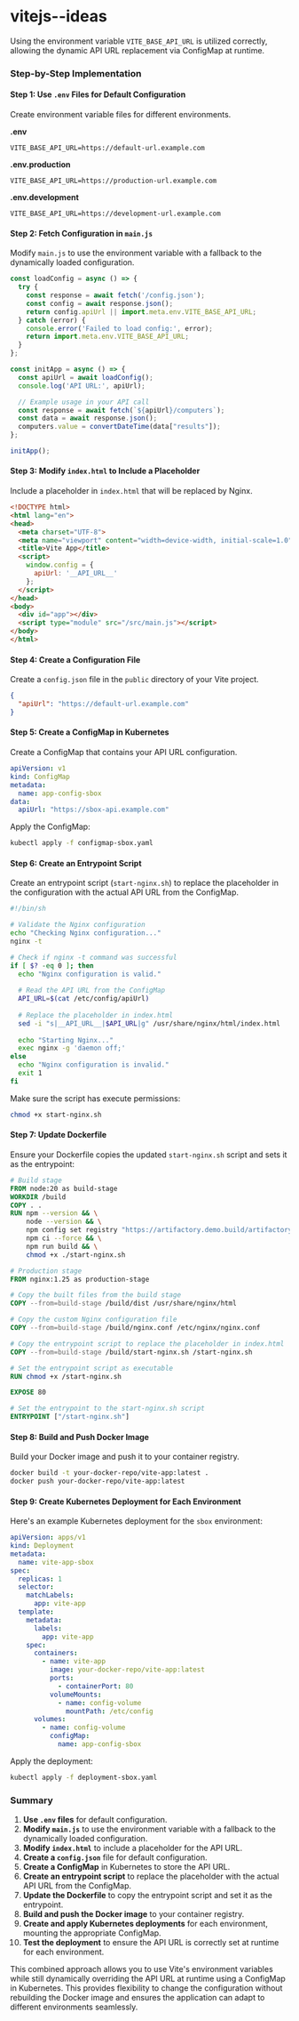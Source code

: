# vitejs--ideas

Using the environment variable `VITE_BASE_API_URL` is utilized correctly, allowing the dynamic API URL replacement via ConfigMap at runtime.

### Step-by-Step Implementation

#### Step 1: Use `.env` Files for Default Configuration

Create environment variable files for different environments.

**.env**
```env
VITE_BASE_API_URL=https://default-url.example.com
```

**.env.production**
```env
VITE_BASE_API_URL=https://production-url.example.com
```

**.env.development**
```env
VITE_BASE_API_URL=https://development-url.example.com
```

#### Step 2: Fetch Configuration in `main.js`

Modify `main.js` to use the environment variable with a fallback to the dynamically loaded configuration.

```javascript
const loadConfig = async () => {
  try {
    const response = await fetch('/config.json');
    const config = await response.json();
    return config.apiUrl || import.meta.env.VITE_BASE_API_URL;
  } catch (error) {
    console.error('Failed to load config:', error);
    return import.meta.env.VITE_BASE_API_URL;
  }
};

const initApp = async () => {
  const apiUrl = await loadConfig();
  console.log('API URL:', apiUrl);

  // Example usage in your API call
  const response = await fetch(`${apiUrl}/computers`);
  const data = await response.json();
  computers.value = convertDateTime(data["results"]);
};

initApp();
```

#### Step 3: Modify `index.html` to Include a Placeholder

Include a placeholder in `index.html` that will be replaced by Nginx.

```html
<!DOCTYPE html>
<html lang="en">
<head>
  <meta charset="UTF-8">
  <meta name="viewport" content="width=device-width, initial-scale=1.0">
  <title>Vite App</title>
  <script>
    window.config = {
      apiUrl: '__API_URL__'
    };
  </script>
</head>
<body>
  <div id="app"></div>
  <script type="module" src="/src/main.js"></script>
</body>
</html>
```

#### Step 4: Create a Configuration File

Create a `config.json` file in the `public` directory of your Vite project.

```json
{
  "apiUrl": "https://default-url.example.com"
}
```

#### Step 5: Create a ConfigMap in Kubernetes

Create a ConfigMap that contains your API URL configuration.

```yaml
apiVersion: v1
kind: ConfigMap
metadata:
  name: app-config-sbox
data:
  apiUrl: "https://sbox-api.example.com"
```

Apply the ConfigMap:

```sh
kubectl apply -f configmap-sbox.yaml
```

#### Step 6: Create an Entrypoint Script

Create an entrypoint script (`start-nginx.sh`) to replace the placeholder in the configuration with the actual API URL from the ConfigMap.

```sh
#!/bin/sh

# Validate the Nginx configuration
echo "Checking Nginx configuration..."
nginx -t

# Check if nginx -t command was successful
if [ $? -eq 0 ]; then
  echo "Nginx configuration is valid."
  
  # Read the API URL from the ConfigMap
  API_URL=$(cat /etc/config/apiUrl)
  
  # Replace the placeholder in index.html
  sed -i "s|__API_URL__|$API_URL|g" /usr/share/nginx/html/index.html
  
  echo "Starting Nginx..."
  exec nginx -g 'daemon off;'
else
  echo "Nginx configuration is invalid."
  exit 1
fi
```

Make sure the script has execute permissions:

```sh
chmod +x start-nginx.sh
```

#### Step 7: Update Dockerfile

Ensure your Dockerfile copies the updated `start-nginx.sh` script and sets it as the entrypoint:

```Dockerfile
# Build stage
FROM node:20 as build-stage
WORKDIR /build
COPY . .
RUN npm --version && \
    node --version && \
    npm config set registry "https://artifactory.demo.build/artifactory/api/npm/npm" && \
    npm ci --force && \
    npm run build && \
    chmod +x ./start-nginx.sh

# Production stage
FROM nginx:1.25 as production-stage

# Copy the built files from the build stage
COPY --from=build-stage /build/dist /usr/share/nginx/html

# Copy the custom Nginx configuration file
COPY --from=build-stage /build/nginx.conf /etc/nginx/nginx.conf

# Copy the entrypoint script to replace the placeholder in index.html
COPY --from=build-stage /build/start-nginx.sh /start-nginx.sh

# Set the entrypoint script as executable
RUN chmod +x /start-nginx.sh

EXPOSE 80

# Set the entrypoint to the start-nginx.sh script
ENTRYPOINT ["/start-nginx.sh"]
```

#### Step 8: Build and Push Docker Image

Build your Docker image and push it to your container registry.

```sh
docker build -t your-docker-repo/vite-app:latest .
docker push your-docker-repo/vite-app:latest
```

#### Step 9: Create Kubernetes Deployment for Each Environment

Here's an example Kubernetes deployment for the `sbox` environment:

```yaml
apiVersion: apps/v1
kind: Deployment
metadata:
  name: vite-app-sbox
spec:
  replicas: 1
  selector:
    matchLabels:
      app: vite-app
  template:
    metadata:
      labels:
        app: vite-app
    spec:
      containers:
        - name: vite-app
          image: your-docker-repo/vite-app:latest
          ports:
            - containerPort: 80
          volumeMounts:
            - name: config-volume
              mountPath: /etc/config
      volumes:
        - name: config-volume
          configMap:
            name: app-config-sbox
```

Apply the deployment:

```sh
kubectl apply -f deployment-sbox.yaml
```

### Summary

1. **Use `.env` files** for default configuration.
2. **Modify `main.js`** to use the environment variable with a fallback to the dynamically loaded configuration.
3. **Modify `index.html`** to include a placeholder for the API URL.
4. **Create a `config.json`** file for default configuration.
5. **Create a ConfigMap** in Kubernetes to store the API URL.
6. **Create an entrypoint script** to replace the placeholder with the actual API URL from the ConfigMap.
7. **Update the Dockerfile** to copy the entrypoint script and set it as the entrypoint.
8. **Build and push the Docker image** to your container registry.
9. **Create and apply Kubernetes deployments** for each environment, mounting the appropriate ConfigMap.
10. **Test the deployment** to ensure the API URL is correctly set at runtime for each environment.

This combined approach allows you to use Vite's environment variables while still dynamically overriding the API URL at runtime using a ConfigMap in Kubernetes. This provides flexibility to change the configuration without rebuilding the Docker image and ensures the application can adapt to different environments seamlessly.
